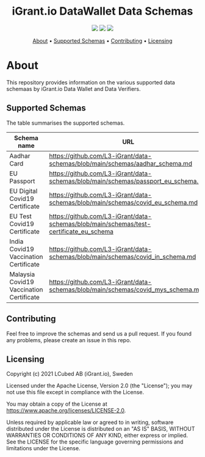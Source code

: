 <h1 align="center">
    iGrant.io DataWallet Data Schemas
</h1>

<p align="center">
    <a href="/../../commits/" title="Last Commit"><img src="https://img.shields.io/github/last-commit/l3-igrant/data-schemas?style=flat"></a>
    <a href="/../../issues" title="Open Issues"><img src="https://img.shields.io/github/issues/l3-igrant/data-schemas?style=flat"></a>
    <a href="./LICENSE" title="License"><img src="https://img.shields.io/badge/License-Apache%202.0-green.svg?style=flat"></a>
</p>


<p align="center">
  <a href="#about">About</a> •
  <a href="#supported-schemas">Supported Schemas</a> •
  <a href="#contributing">Contributing</a> •
  <a href="#licensing">Licensing</a>
</p>

# About

This repository provides information on the various supported data schemaas by iGrant.io Data Wallet and Data Verifiers.

## Supported Schemas

The table summarises the supported schemas.

| Schema name                           | URL                                                                               |
|---------------------------------------|-----------------------------------------------------------------------------------|
| Aadhar Card                           | https://github.com/L3-iGrant/data-schemas/blob/main/schemas/aadhar_schema.md      |
| EU Passport                           | https://github.com/L3-iGrant/data-schemas/blob/main/schemas/passport_eu_schema.md    |
| EU Digital Covid19 Certificate        | https://github.com/L3-iGrant/data-schemas/blob/main/schemas/covid_eu_schema.md   |
| EU Test Covid19 Certificate        | https://github.com/L3-iGrant/data-schemas/blob/main/schemas/test-certificate_eu_schema   |
| India Covid19 Vaccination Certificate | https://github.com/L3-iGrant/data-schemas/blob/main/schemas/covid_in_schema.md |                                                                                                 	|
| Malaysia Covid19 Vaccination Certificate | https://github.com/L3-iGrant/data-schemas/blob/main/schemas/covid_mys_schema.md |                                                                                                 	|


## Contributing

Feel free to improve the schemas and send us a pull request. If you found any problems, please create an issue in this repo.

## Licensing
Copyright (c) 2021 LCubed AB (iGrant.io), Sweden

Licensed under the Apache License, Version 2.0 (the "License"); you may not use this file except in compliance with the License.

You may obtain a copy of the License at https://www.apache.org/licenses/LICENSE-2.0.

Unless required by applicable law or agreed to in writing, software distributed under the License is distributed on an "AS IS" BASIS, WITHOUT WARRANTIES OR CONDITIONS OF ANY KIND, either express or implied. See the LICENSE for the specific language governing permissions and limitations under the License.
